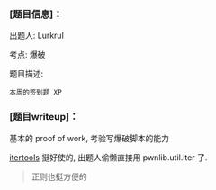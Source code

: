 ### [题目信息]：

出题人: Lurkrul

考点: 爆破

题目描述:

```
本周的签到题 XP
```

### [题目writeup]：

基本的 proof of work, 考验写爆破脚本的能力

[itertools](https://docs.python.org/3/library/itertools.html) 挺好使的, 出题人偷懒直接用 pwnlib.util.iter 了.

> 正则也挺方便的